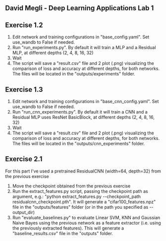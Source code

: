 ## David Megli - Deep Learning Applications Lab 1

## Exercise 1.2
1. Edit network and training configurations in "base_config.yaml". Set use_wandb to False if needed.
2. Run "run_experiments.py". By default it will train a MLP and a Residual MLP, at different depths (2, 4, 8, 16, 32)
3. Wait
4. The script will save a "result.csv" file and 2 plot (.png) visualizing the comparison of loss and accuracy at different depths, for both networks. The files will be located in the "outputs/experiments" folder.

## Exercise 1.3
1. Edit network and training configurations in "base_cnn_config.yaml". Set use_wandb to False if needed.
2. Run "run_cnn_experiments.py". By default it will train a CNN and a Residual MLP uses ResNet BasicBlock, at different depths (2, 4, 8, 16, 32)
3. Wait
4. The script will save a "result.csv" file and 2 plot (.png) visualizing the comparison of loss and accuracy at different depths, for both networks. The files will be located in the "outputs/cnn_experiments" folder.

## Exercise 2.1
For this part I've used a pretrained ResidualCNN (width=64, depth=32) from the previous exercise
1. Move the checkpoint obtained from the previous exercise
2. Run the extract_features.py script, passing the checkpoint path as argument, e.g.: "python extract_features.py --checkpoint_path residualcnn_checkpoint.pth". It will generate a "cifar100_features.npz" file in the "outputs/features" folder (or in the path you specified as --output_dir)
3. Run "evaluate_baselines.py" to evaluate Linear SVM, KNN and Gaussian Naive Bayes using the previous network as a feature extractor (i.e. using the previously extracted features). This will generate a "baseline_results.csv" file in the "outputs" folder.